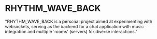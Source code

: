 # RHYTHM_WAVE_BACK
"RHYTHM_WAVE_BACK is a personal project aimed at experimenting with websockets, serving as the backend for a chat application with music integration and multiple 'rooms' (servers) for diverse interactions."
